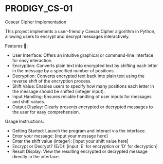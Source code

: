 # PRODIGY_CS-01
Cesear Cipher Implementation

This project implements a user-friendly Caesar Cipher algorithm in Python, allowing users to encrypt and decrypt messages interactively.

Features 📝:

- User Interface: Offers an intuitive graphical or command-line interface for easy interaction.
- Encryption: Converts plain text into encrypted text by shifting each letter in the message by a specified number of positions.
- Decryption: Converts encrypted text back into plain text using the reverse shift of the encryption process.
- Shift Value: Enables users to specify how many positions each letter in the message should be shifted (integer input).
- Input Handling: Ensures reliable handling of user inputs for messages and shift values.
- Output Display: Clearly presents encrypted or decrypted messages to the user for easy comprehension.

Usage Instructions:

- Getting Started: Launch the program and interact via the interface.
- Enter your message: [input your message here]
- Enter the shift value (integer): [input your shift value here]
- Encrypt or Decrypt? (E/D): [input 'E' for encryption or 'D' for decryption]
- Result Display: View the resulting encrypted or decrypted message directly in the interface.
